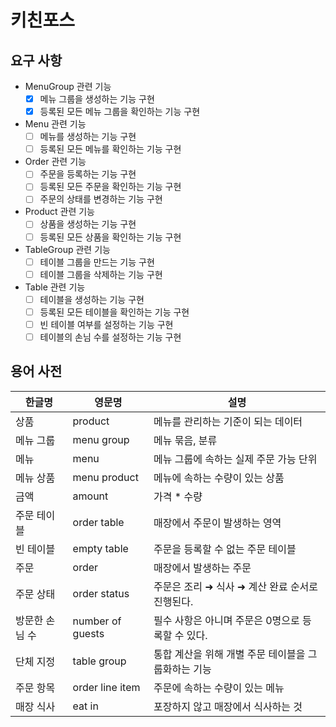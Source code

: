 # 키친포스

## 요구 사항
- MenuGroup 관련 기능
    - [x] 메뉴 그룹을 생성하는 기능 구현
    - [x] 등록된 모든 메뉴 그룹을 확인하는 기능 구현

- Menu 관련 기능
    - [ ] 메뉴를 생성하는 기능 구현
    - [ ] 등록된 모든 메뉴를 확인하는 기능 구현

- Order 관련 기능
    - [ ] 주문을 등록하는 기능 구현
    - [ ] 등록된 모든 주문을 확인하는 기능 구현
    - [ ] 주문의 상태를 변경하는 기능 구현

- Product 관련 기능
    - [ ] 상품을 생성하는 기능 구현
    - [ ] 등록된 모든 상품을 확인하는 기능 구현

- TableGroup 관련 기능
    - [ ] 테이블 그룹을 만드는 기능 구현
    - [ ] 테이블 그룹을 삭제하는 기능 구현

- Table 관련 기능
    - [ ] 테이블을 생성하는 기능 구현
    - [ ] 등록된 모든 테이블을 확인하는 기능 구현
    - [ ] 빈 테이블 여부를 설정하는 기능 구현
    - [ ] 테이블의 손님 수를 설정하는 기능 구현

## 용어 사전

| 한글명 | 영문명 | 설명 |
| --- | --- | --- |
| 상품 | product | 메뉴를 관리하는 기준이 되는 데이터 |
| 메뉴 그룹 | menu group | 메뉴 묶음, 분류 |
| 메뉴 | menu | 메뉴 그룹에 속하는 실제 주문 가능 단위 |
| 메뉴 상품 | menu product | 메뉴에 속하는 수량이 있는 상품 |
| 금액 | amount | 가격 * 수량 |
| 주문 테이블 | order table | 매장에서 주문이 발생하는 영역 |
| 빈 테이블 | empty table | 주문을 등록할 수 없는 주문 테이블 |
| 주문 | order | 매장에서 발생하는 주문 |
| 주문 상태 | order status | 주문은 조리 ➜ 식사 ➜ 계산 완료 순서로 진행된다. |
| 방문한 손님 수 | number of guests | 필수 사항은 아니며 주문은 0명으로 등록할 수 있다. |
| 단체 지정 | table group | 통합 계산을 위해 개별 주문 테이블을 그룹화하는 기능 |
| 주문 항목 | order line item | 주문에 속하는 수량이 있는 메뉴 |
| 매장 식사 | eat in | 포장하지 않고 매장에서 식사하는 것 |
